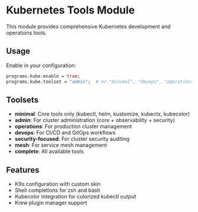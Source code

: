 # Kubernetes Tools Module

This module provides comprehensive Kubernetes development and operations tools.

## Usage

Enable in your configuration:

```nix
programs.kube.enable = true;
programs.kube.toolset = "admin";  # or "minimal", "devops", "operations", "complete"
```

## Toolsets

- **minimal**: Core tools only (kubectl, helm, kustomize, kubectx, kubecolor)
- **admin**: For cluster administration (core + observability + security)
- **operations**: For production cluster management
- **devops**: For CI/CD and GitOps workflows
- **security-focused**: For cluster security auditing
- **mesh**: For service mesh management
- **complete**: All available tools

## Features

- K9s configuration with custom skin
- Shell completions for zsh and bash
- Kubecolor integration for colorized kubectl output
- Krew plugin manager support
